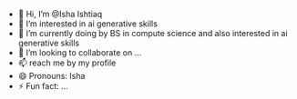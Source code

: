 - 👋 Hi, I’m @Isha Ishtiaq
- 👀 I’m interested in ai generative skills
- 🌱 I’m currently doing by BS in compute science and also interested in ai generative skills 
- 💞️ I’m looking to collaborate on ...
- 📫  reach me by my profile 
- 😄 Pronouns: Isha 
- ⚡ Fun fact: ...

<!---
Isha6465/Isha6465 is a ✨ special ✨ repository because its `README.md` (this file) appears on your GitHub profile.
You can click the Preview link to take a look at your changes.
--->

